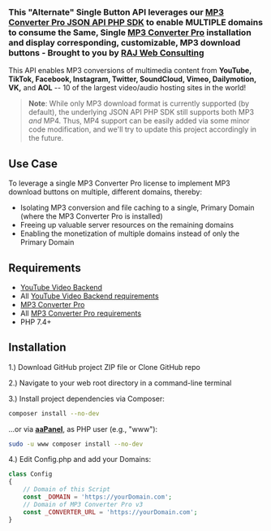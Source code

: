 ### This "Alternate" Single Button API leverages our [MP3 Converter Pro JSON API PHP SDK](https://github.com/rajwebconsulting/mp3-converter-pro-json-api-php-sdk) to enable MULTIPLE domains to consume the Same, Single [MP3 Converter Pro](https://demo.apiyoutu.be) installation and display corresponding, customizable, MP3 download buttons - Brought to you by [RAJ Web Consulting](https://rajwebconsulting.com)

This API enables MP3 conversions of multimedia content from **YouTube, TikTok, Facebook, Instagram, Twitter, SoundCloud, Vimeo, Dailymotion, VK,** and **AOL** -- 10 of the largest video/audio hosting sites in the world!

> **Note**: While only MP3 download format is currently supported (by default), the underlying JSON API PHP SDK still supports both MP3 _and_ MP4. Thus, MP4 support can be easily added via some minor code modification, and we'll try to update this project accordingly in the future. 

## Use Case

To leverage a single MP3 Converter Pro license to implement MP3 download buttons on multiple, different domains, thereby:
- Isolating MP3 conversion and file caching to a single, Primary Domain (where the MP3 Converter Pro is installed)
- Freeing up valuable server resources on the remaining domains
- Enabling the monetization of multiple domains instead of only the Primary Domain

## Requirements

- [YouTube Video Backend](https://shop.rajwebconsulting.com/store/converter-scripts)
 - All [YouTube Video Backend requirements](https://shop.rajwebconsulting.com/knowledgebase/30/How-To-install-YouTube-Video-Backend-on-aaPanel-recommended.html)
- [MP3 Converter Pro](https://shop.rajwebconsulting.com/store/converter-scripts)
 - All [MP3 Converter Pro requirements](https://shop.rajwebconsulting.com/knowledgebase/41/How-To-install-MP3-Converter-Pro-Update-v3.0.5-beta5-on-aaPanel-recommended.html)
- PHP 7.4+

## Installation

1.) Download GitHub project ZIP file or Clone GitHub repo

2.) Navigate to your web root directory in a command-line terminal

3.) Install project dependencies via Composer:

```bash
composer install --no-dev
```

...or via [**aaPanel**](https://shop.rajwebconsulting.com/knowledgebase/31/How-To-install-aaPanel-incl.-LAMP-for-MP3-Converter-Pro-and-YouTube-Video-Backend.html), as PHP user (e.g., "www"):
```bash
sudo -u www composer install --no-dev
```

4.) Edit Config.php and add your Domains:

```php
class Config
{
    // Domain of this Script
    const _DOMAIN = 'https://yourDomain.com';
    // Domain of MP3 Converter Pro v3
    const _CONVERTER_URL = 'https://yourDomain.com';
}
```
